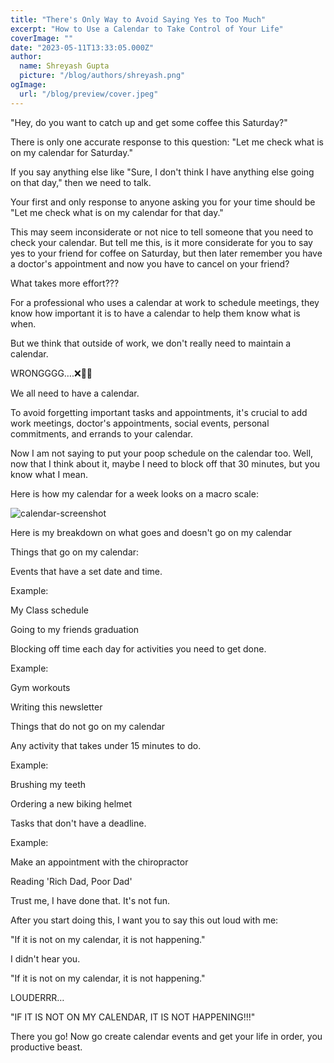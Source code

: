 ```yaml
---
title: "There's Only Way to Avoid Saying Yes to Too Much"
excerpt: "How to Use a Calendar to Take Control of Your Life"
coverImage: ""
date: "2023-05-11T13:33:05.000Z"
author:
  name: Shreyash Gupta
  picture: "/blog/authors/shreyash.png"
ogImage:
  url: "/blog/preview/cover.jpeg"
---
```


"Hey, do you want to catch up and get some coffee this Saturday?"

There is only one accurate response to this question: "Let me check what is on my calendar for Saturday."

If you say anything else like "Sure, I don't think I have anything else going on that day," then we need to talk.

Your first and only response to anyone asking you for your time should be "Let me check what is on my calendar for that day."

This may seem inconsiderate or not nice to tell someone that you need to check your calendar. But tell me this, is it more considerate for you to say yes to your friend for coffee on Saturday, but then later remember you have a doctor's appointment and now you have to cancel on your friend?

What takes more effort???

For a professional who uses a calendar at work to schedule meetings, they know how important it is to have a calendar to help them know what is when.

But we think that outside of work, we don't really need to maintain a calendar.

WRONGGGG….❌🙅‍♂️

We all need to have a calendar.

To avoid forgetting important tasks and appointments, it's crucial to add work meetings, doctor's appointments, social events, personal commitments, and errands to your calendar.

Now I am not saying to put your poop schedule on the calendar too. Well, now that I think about it, maybe I need to block off that 30 minutes, but you know what I mean.

Here is how my calendar for a week looks on a macro scale:

![calendar-screenshot](/images/blogs-images-optimized/calendar-screenshot.webp)

Here is my breakdown on what goes and doesn't go on my calendar

Things that go on my calendar:

Events that have a set date and time.

Example:

My Class schedule

Going to my friends graduation

Blocking off time each day for activities you need to get done.

Example:

Gym workouts

Writing this newsletter

Things that do not go on my calendar

Any activity that takes under 15 minutes to do.

Example:

Brushing my teeth

Ordering a new biking helmet

Tasks that don't have a deadline.

Example:

Make an appointment with the chiropractor

Reading 'Rich Dad, Poor Dad'

Trust me, I have done that. It's not fun.

After you start doing this, I want you to say this out loud with me:

"If it is not on my calendar, it is not happening."

I didn't hear you.

"If it is not on my calendar, it is not happening."

LOUDERRR…

"IF IT IS NOT ON MY CALENDAR, IT IS NOT HAPPENING!!!"

There you go! Now go create calendar events and get your life in order, you productive beast. 